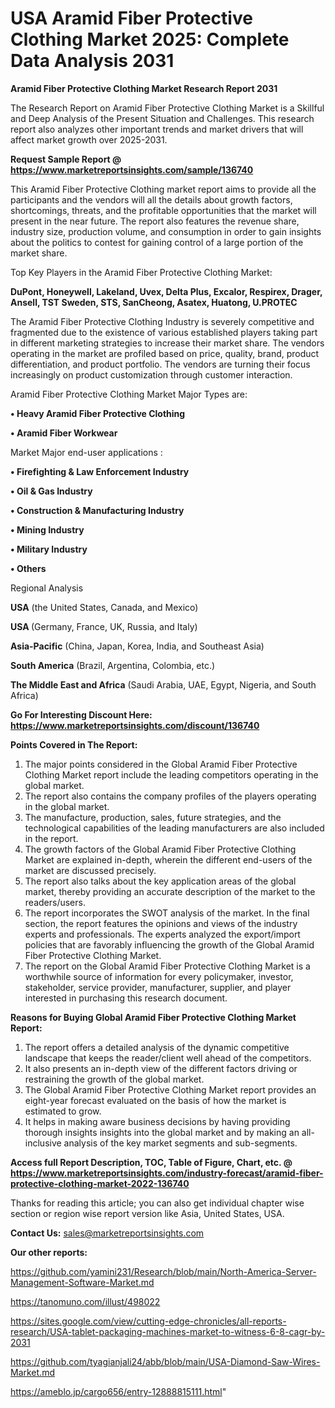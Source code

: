 # USA Aramid Fiber Protective Clothing Market 2025: Complete Data Analysis 2031

<strong>Aramid Fiber Protective Clothing Market Research Report 2031</strong>

The Research Report on Aramid Fiber Protective Clothing Market is a Skillful and Deep Analysis of the Present Situation and Challenges. This research report also analyzes other important trends and market drivers that will affect market growth over 2025-2031.

<strong>Request Sample Report @ <a href=https://www.marketreportsinsights.com/sample/136740>https://www.marketreportsinsights.com/sample/136740</a></strong>

This Aramid Fiber Protective Clothing market report aims to provide all the participants and the vendors will all the details about growth factors, shortcomings, threats, and the profitable opportunities that the market will present in the near future. The report also features the revenue share, industry size, production volume, and consumption in order to gain insights about the politics to contest for gaining control of a large portion of the market share.

Top Key Players in the Aramid Fiber Protective Clothing Market:

<strong>DuPont, Honeywell, Lakeland, Uvex, Delta Plus, Excalor, Respirex, Drager, Ansell, TST Sweden, STS, SanCheong, Asatex, Huatong, U.PROTEC</strong>

The Aramid Fiber Protective Clothing Industry is severely competitive and fragmented due to the existence of various established players taking part in different marketing strategies to increase their market share. The vendors operating in the market are profiled based on price, quality, brand, product differentiation, and product portfolio. The vendors are turning their focus increasingly on product customization through customer interaction.

Aramid Fiber Protective Clothing Market Major Types are:

<strong>• Heavy Aramid Fiber Protective Clothing

• Aramid Fiber Workwear</strong>

Market Major end-user applications :

<strong>• Firefighting & Law Enforcement Industry

• Oil & Gas Industry

• Construction & Manufacturing Industry

• Mining Industry

• Military Industry

• Others</strong>

Regional Analysis

</u><strong><b>USA</b></strong> (the United States, Canada, and Mexico)

<strong><b>USA </b></strong>(Germany, France, UK, Russia, and Italy)

<strong><b>Asia-Pacific</b></strong> (China, Japan, Korea, India, and Southeast Asia)

<strong><b>South America</b></strong> (Brazil, Argentina, Colombia, etc.)

<strong><b>The Middle East and Africa</b></strong> (Saudi Arabia, UAE, Egypt, Nigeria, and South Africa)

<strong>Go For Interesting Discount Here: <a href=https://www.marketreportsinsights.com/discount/136740>https://www.marketreportsinsights.com/discount/136740</a></strong>

<strong>Points Covered in The Report:</strong>
<ol>
  <li>The major points considered in the Global Aramid Fiber Protective Clothing Market report include the leading competitors operating in the global market.</li>
  <li>The report also contains the company profiles of the players operating in the global market.</li>
  <li>The manufacture, production, sales, future strategies, and the technological capabilities of the leading manufacturers are also included in the report.</li>
  <li>The growth factors of the Global Aramid Fiber Protective Clothing Market are explained in-depth, wherein the different end-users of the market are discussed precisely.</li>
  <li>The report also talks about the key application areas of the global market, thereby providing an accurate description of the market to the readers/users.</li>
  <li>The report incorporates the SWOT analysis of the market. In the final section, the report features the opinions and views of the industry experts and professionals. The experts analyzed the export/import policies that are favorably influencing the growth of the Global Aramid Fiber Protective Clothing Market.</li>
  <li>The report on the Global Aramid Fiber Protective Clothing Market is a worthwhile source of information for every policymaker, investor, stakeholder, service provider, manufacturer, supplier, and player interested in purchasing this research document.</li>
</ol>
<strong>Reasons for Buying Global Aramid Fiber Protective Clothing Market Report:</strong>

<ol>
  <li>The report offers a detailed analysis of the dynamic competitive landscape that keeps the reader/client well ahead of the competitors.</li>
  <li>It also presents an in-depth view of the different factors driving or restraining the growth of the global market.</li>
  <li>The Global Aramid Fiber Protective Clothing Market report provides an eight-year forecast evaluated on the basis of how the market is estimated to grow.</li>
  <li>It helps in making aware business decisions by having providing thorough insights insights into the global market and by making an all-inclusive analysis of the key market segments and sub-segments.</li>
</ol>
<strong>Access full Report Description, TOC, Table of Figure, Chart, etc. @ <a href=https://www.marketreportsinsights.com/industry-forecast/aramid-fiber-protective-clothing-market-2022-136740>https://www.marketreportsinsights.com/industry-forecast/aramid-fiber-protective-clothing-market-2022-136740</a></strong>


Thanks for reading this article; you can also get individual chapter wise section or region wise report version like Asia, United States, USA.

<strong>Contact Us:</strong>
sales@marketreportsinsights.com

<strong>Our other reports:</strong>

<a href=https://github.com/yamini231/Research/blob/main/North-America-Server-Management-Software-Market.md>https://github.com/yamini231/Research/blob/main/North-America-Server-Management-Software-Market.md</a>

<a href=https://tanomuno.com/illust/498022>https://tanomuno.com/illust/498022</a>

<a href=https://sites.google.com/view/cutting-edge-chronicles/all-reports-research/USA-tablet-packaging-machines-market-to-witness-6-8-cagr-by-2031>https://sites.google.com/view/cutting-edge-chronicles/all-reports-research/USA-tablet-packaging-machines-market-to-witness-6-8-cagr-by-2031</a>

<a href=https://github.com/tyagianjali24/abb/blob/main/USA-Diamond-Saw-Wires-Market.md>https://github.com/tyagianjali24/abb/blob/main/USA-Diamond-Saw-Wires-Market.md</a>

<a href=https://ameblo.jp/cargo656/entry-12888815111.html>https://ameblo.jp/cargo656/entry-12888815111.html</a>"
